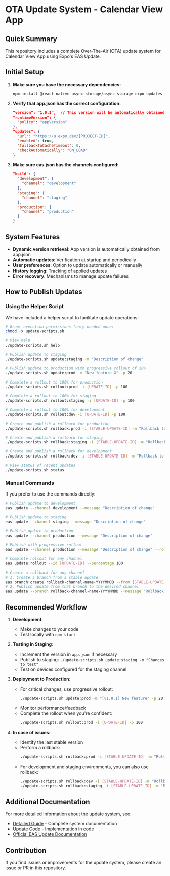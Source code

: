 # OTA Update System - Calendar View App

## Quick Summary

This repository includes a complete Over-The-Air (OTA) update system for Calendar View App using Expo's EAS Update.

## Initial Setup

1. **Make sure you have the necessary dependencies:**

   ```bash
   npm install @react-native-async-storage/async-storage expo-updates expo-constants
   ```

2. **Verify that app.json has the correct configuration:**

   ```json
   "version": "1.0.1",  // This version will be automatically obtained in the code
   "runtimeVersion": {
     "policy": "appVersion"
   },
   "updates": {
     "url": "https://u.expo.dev/[PROJECT-ID]",
     "enabled": true,
     "fallbackToCacheTimeout": 0,
     "checkAutomatically": "ON_LOAD"
   }
   ```

3. **Make sure eas.json has the channels configured:**
   ```json
   "build": {
     "development": {
       "channel": "development"
     },
     "staging": {
       "channel": "staging"
     },
     "production": {
       "channel": "production"
     }
   }
   ```

## System Features

- **Dynamic version retrieval**: App version is automatically obtained from app.json
- **Automatic updates**: Verification at startup and periodically
- **User preferences**: Option to update automatically or manually
- **History logging**: Tracking of applied updates
- **Error recovery**: Mechanisms to manage update failures

## How to Publish Updates

### Using the Helper Script

We have included a helper script to facilitate update operations:

```bash
# Grant execution permissions (only needed once)
chmod +x update-scripts.sh

# View help
./update-scripts.sh help

# Publish update to staging
./update-scripts.sh update:staging -m "Description of change"

# Publish update to production with progressive rollout of 20%
./update-scripts.sh update:prod -m "New feature X" -p 20

# Complete a rollout to 100% for production
./update-scripts.sh rollout:prod -i [UPDATE-ID] -p 100

# Complete a rollout to 100% for staging
./update-scripts.sh rollout:staging -i [UPDATE-ID] -p 100

# Complete a rollout to 100% for development
./update-scripts.sh rollout:dev -i [UPDATE-ID] -p 100

# Create and publish a rollback for production
./update-scripts.sh rollback:prod -i [STABLE-UPDATE-ID] -m "Rollback to stable version"

# Create and publish a rollback for staging
./update-scripts.sh rollback:staging -i [STABLE-UPDATE-ID] -m "Rollback to stable version"

# Create and publish a rollback for development
./update-scripts.sh rollback:dev -i [STABLE-UPDATE-ID] -m "Rollback to stable version"

# View status of recent updates
./update-scripts.sh status
```

### Manual Commands

If you prefer to use the commands directly:

```bash
# Publish update to development
eas update --channel development --message "Description of change"

# Publish update to staging
eas update --channel staging --message "Description of change"

# Publish update to production
eas update --channel production --message "Description of change"

# Publish with progressive rollout
eas update --channel production --message "Description of change" --rollout-percentage 20

# Complete rollout for any channel
eas update:rollout --id [UPDATE-ID] --percentage 100

# Create a rollback for any channel
# 1. Create a branch from a stable update
eas branch:create rollback-channel-name-YYYYMMDD --from [STABLE-UPDATE-ID]
# 2. Publish update from that branch to the desired channel
eas update --branch rollback-channel-name-YYYYMMDD --message "Rollback to stable version" --channel [CHANNEL-NAME]
```

## Recommended Workflow

1. **Development**:

   - Make changes to your code
   - Test locally with `npm start`

2. **Testing in Staging**:

   - Increment the version in `app.json` if necessary
   - Publish to staging: `./update-scripts.sh update:staging -m "Changes to test"`
   - Test on devices configured for the staging channel

3. **Deployment to Production**:

   - For critical changes, use progressive rollout:
     ```bash
     ./update-scripts.sh update:prod -m "[v1.0.1] New feature" -p 20
     ```
   - Monitor performance/feedback
   - Complete the rollout when you're confident:
     ```bash
     ./update-scripts.sh rollout:prod -i [UPDATE-ID] -p 100
     ```

4. **In case of issues**:
   - Identify the last stable version
   - Perform a rollback:
     ```bash
     ./update-scripts.sh rollback:prod -i [STABLE-UPDATE-ID] -m "Rollback due to issue X"
     ```
   - For development and staging environments, you can also use rollback:
     ```bash
     ./update-scripts.sh rollback:dev -i [STABLE-UPDATE-ID] -m "Rollback for development"
     ./update-scripts.sh rollback:staging -i [STABLE-UPDATE-ID] -m "Rollback for staging"
     ```

## Additional Documentation

For more detailed information about the update system, see:

- [Detailed Guide](./UPDATE_GUIDE.md) - Complete system documentation
- [Update Code](./App.tsx) - Implementation in code
- [Official EAS Update Documentation](https://docs.expo.dev/eas-update/introduction/)

## Contribution

If you find issues or improvements for the update system, please create an issue or PR in this repository.
